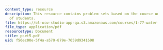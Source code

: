 ```yaml
---
content_type: resource
description: This resource contains problem sets based on the course understanding
  of students.
file: https://ol-ocw-studio-app-qa.s3.amazonaws.com/courses/1-77-water-quality-control-spring-2006/f56ec00e5f4aa570879e7659d9341698_pset5.pdf
file_type: application/pdf
resourcetype: Document
title: pset5.pdf
uid: f56ec00e-5f4a-a570-879e-7659d9341698
---
```

